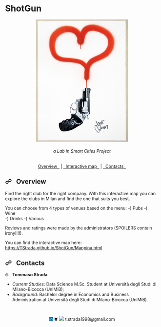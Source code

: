 # ShotGun
<p align="center">
  <img src="https://github.com/TStrada/ShotGun/blob/main/Images/ShotGun.png" width="60%">
</p>
  <h6 align="center">a Lab in Smart Cities Project</h6>
<p align="center">
  <a href="#overview">Overview &nbsp;</a> |
  <a href="#interactive map">&nbsp; Interactive map &nbsp;</a> |
  <a href="#Contacts">&nbsp; Contacts &nbsp;</a>
</p>

<a name="overview"></a>
## &#9741; &nbsp; Overview
Find the right club for the right company. 
With this interactive map you can explore the clubs in Milan and find the one that suits you best.

You can choose from 4 types of venues based on the menu:
-) Pubs 
-) Wine   
-) Drinks
-) Various

Reviews and ratings were made by the administrators (SPOILERS contain irony!!!!).


You can find the interactive map here: https://TStrada.github.io/ShotGun/Mappina.html



<a name="Contacts"></a>
## &#9741; &nbsp; Contacts

&#8860; &nbsp; **Tommaso Strada** 

- *Current Studies*: Data Science M.Sc. Student at Università degli Studi di Milano-Bicocca (UniMiB);
- *Background*: Bachelor degree in Economics and Business Administration at Università degli Studi di Milano-Bicocca (UniMiB).
<br>

<p align = "center">
<a href = "https://linkedin.com/in/TommasoStrada"><img src="https://github.com/TStrada/TStrada/blob/main/LinkedIn_logo.png" width = "2.5%"></a>
  <a href = "https://github.com/TStrada"><img src="https://github.com/TStrada/TStrada/blob/main/GitHub_image.png" width = "2.5%"></a>
  <img src="https://user-images.githubusercontent.com/5141132/50740364-7ea80880-1217-11e9-8faf-2348e31beedd.png" width = "2.5%"> t.strada1998@gmail.com
</p>

